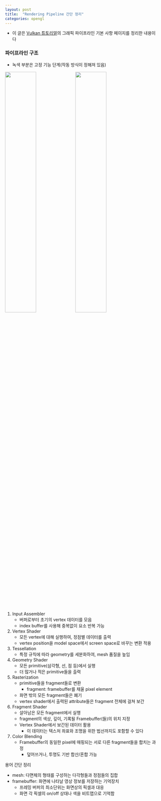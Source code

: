 ```yaml
---
layout: post
title:  "Rendering Pipeline 간단 정리"
categories: opengl
---
```


- 이 글은 [Vulkan 튜토리얼](https://vulkan-tutorial.com/Drawing_a_triangle/Graphics_pipeline_basics/Introduction)의 그래픽 파이프라인 기본 사항 페이지를 정리한 내용이다

### 파이프라인 구조

- 녹색 부분은 고정 기능 단계(작동 방식이 정해져 있음)

<img src="https://user-images.githubusercontent.com/42532724/198971435-decab534-fc1b-4a11-a10d-ef162f62cad2.png" width="45%"/>
<img src="https://user-images.githubusercontent.com/42532724/198971440-fb416d2a-b89a-45f2-9473-6bc7be4f77a8.png" width="45%"/>

1. Input Assembler
    - 버퍼로부터 초기의 vertex 데이터를 모음
    - index buffer를 사용해 중복없이 요소 반복 가능
2. Vertex Shader
    - 모든 vertex에 대해 실행하여, 정점별 데이터를 출력
    - vertex position을 model space에서 screen space로 바꾸는 변환 적용
3. Tessellation
    - 특정 규칙에 따라 geometry를 세분화하여, mesh 품질을 높임
4. Geometry Shader
    - 모든 primitive(삼각형, 선, 점 등)에서 실행
    - 더 많거나 적은 primitive들을 출력
5. Rasterization
    - primitive들을 fragment들로 변환
        - fragment: framebuffer를 채울 pixel element
    - 화면 밖의 모든 fragment들은 폐기
    - vertex shader에서 출력된 attribute들은 fragment 전체에 걸쳐 보간
6. Fragment Shader
    - 살아남은 모든 fragment에서 실행
    - fragment의 색상, 깊이, 기록될 Framebuffer(들)의 위치 지정
    - Vertex Shader에서 보간된 데이터 활용
        - 이 데이터는 텍스처 좌표와 조명을 위한 법선까지도 포함할 수 있다
7. Color Blending
    - Framebuffer의 동일한 pixel에 매핑되는 서로 다른 fragment들을 합치는 과정
        - 덮어쓰거나, 투명도 기반 합산/혼합 가능

용어 간단 정리

- mesh: 다면체의 형태를 구성하는 다각형들과 정점들의 집합
- framebuffer: 화면에 나타날 영상 정보를 저장하는 기억장치
    - 프레밍 버퍼의 최소단위는 화면상의 픽셀과 대응
    - 화면 각 픽셀의 on/off 상태나 색을 비트맵으로 기억함